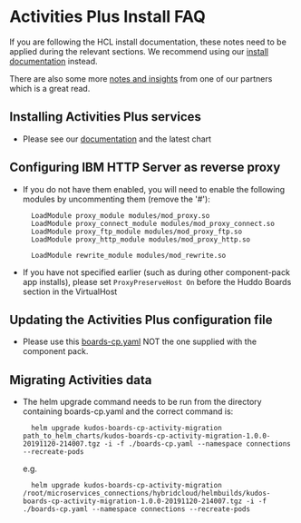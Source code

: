 # Activities Plus Install FAQ

If you are following the HCL install documentation, these notes need to be applied during the relevant sections. We recommend using our [install documentation](https://docs.huddo.com/boards/cp/) instead.

There are also some more [notes and insights](https://blog.msbiro.net/2020/02/hcl-connections-65-actity-plus-tips-setup.html) from one of our partners which is a great read.

## Installing Activities Plus services

<!-- - There is an [HCL Technote](https://support.hcltechsw.com/csm?id=kb_article&sysparm_article=KB0074334) (KB0074334) that needs to be followed -->

- Please see our [documentation](/boards/cp/) and the latest chart

## Configuring IBM HTTP Server as reverse proxy

- If you do not have them enabled, you will need to enable the following modules by uncommenting them (remove the '#'):

        LoadModule proxy_module modules/mod_proxy.so
        LoadModule proxy_connect_module modules/mod_proxy_connect.so
        LoadModule proxy_ftp_module modules/mod_proxy_ftp.so
        LoadModule proxy_http_module modules/mod_proxy_http.so

        LoadModule rewrite_module modules/mod_rewrite.so

- If you have not specified earlier (such as during other component-pack app installs), please set `ProxyPreserveHost On` before the Huddo Boards section in the VirtualHost

## Updating the Activities Plus configuration file

- Please use this [boards-cp.yaml](/assets/boards/cp/boards-cp.yaml) NOT the one supplied with the component pack.

## Migrating Activities data

- The helm upgrade command needs to be run from the directory containing boards-cp.yaml and the correct command is:

        helm upgrade kudos-boards-cp-activity-migration path_to_helm_charts/kudos-boards-cp-activity-migration-1.0.0-20191120-214007.tgz -i -f ./boards-cp.yaml --namespace connections --recreate-pods

    e.g.

        helm upgrade kudos-boards-cp-activity-migration /root/microservices_connections/hybridcloud/helmbuilds/kudos-boards-cp-activity-migration-1.0.0-20191120-214007.tgz -i -f ./boards-cp.yaml --namespace connections --recreate-pods
